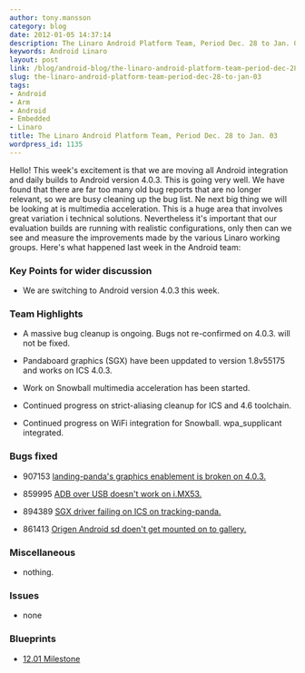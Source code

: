 ```yaml
---
author: tony.mansson
category: blog
date: 2012-01-05 14:37:14
description: The Linaro Android Platform Team, Period Dec. 28 to Jan. 03
keywords: Android Linaro
layout: post
link: /blog/android-blog/the-linaro-android-platform-team-period-dec-28-to-jan-03/
slug: the-linaro-android-platform-team-period-dec-28-to-jan-03
tags:
- Android
- Arm
- Android
- Embedded
- Linaro
title: The Linaro Android Platform Team, Period Dec. 28 to Jan. 03
wordpress_id: 1135
---
```


Hello!
This week's excitement is that we are moving all Android integration and daily builds to Android version 4.0.3. This is going very well. We have found that there are far too many old bug reports that are no longer relevant, so we are busy cleaning up the bug list. Ne next big thing we will be looking at is multimedia acceleration. This is a huge area that involves great variation i technical solutions. Nevertheless it's important that our evaluation builds are running with realistic configurations, only then can we see and measure the improvements made by the various Linaro working groups. Here's what happened last week in the Android team:

### Key Points for wider discussion

- We are switching to Android version 4.0.3 this week.

### Team Highlights

- A massive bug cleanup is ongoing. Bugs not re-confirmed on 4.0.3. will not be fixed.

- Pandaboard graphics (SGX) have been uppdated to version 1.8v55175 and works on ICS 4.0.3.

- Work on Snowball multimedia acceleration has been started.

- Continued progress on strict-aliasing cleanup for ICS and 4.6 toolchain.

- Continued progress on WiFi integration for Snowball. wpa_supplicant integrated.

### Bugs fixed

- 907153 [ landing-panda's graphics enablement is broken on 4.0.3.](https://bugs.launchpad.net/linaro-android/+bug/907153)

- 859995 [ ADB over USB doesn't work on i.MX53.](https://bugs.launchpad.net/linaro-android/+bug/859995)

- 894389 [ SGX driver failing on ICS on tracking-panda.](https://bugs.launchpad.net/linaro-android/+bug/894389)

- 861413 [ Origen Android sd doen't get mounted on to gallery.](https://bugs.launchpad.net/linaro-android/+bug/861413)

### Miscellaneous

- nothing.

### Issues

- none

### Blueprints

- [12.01 Milestone](https://launchpad.net/linaro-android/+milestone/12.01)